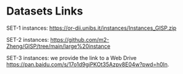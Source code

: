 # Datasets Links


SET-1 instances: https://or-dii.unibs.it/instances/Instances_GISP.zip

SET-2 instances: https://github.com/m2-Zheng/GISP/tree/main/large%20instance

SET-3 instances: we provide the link to a Web Drive https://pan.baidu.com/s/17o1d9giPKOt35Azpv8E04w?pwd=h0ln. 
